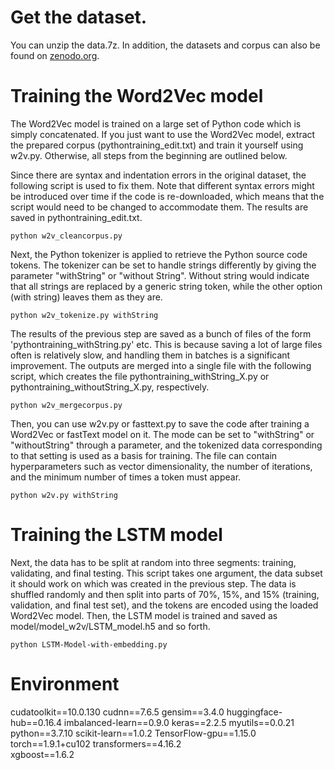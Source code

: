 # Get the dataset.
You can unzip the data.7z. In addition, the datasets and corpus can also be found on [zenodo.org](https://zenodo.org/record/3559480#.XeTMzdVG2Hs).
# Training the Word2Vec model
The Word2Vec model is trained on a large set of Python code which is simply concatenated. If you just want to use the Word2Vec model, extract the prepared corpus (pythontraining_edit.txt) and train it yourself using w2v.py. Otherwise, all steps from the beginning are outlined below.

Since there are syntax and indentation errors in the original dataset, the following script is used to fix them. Note that different syntax errors might be introduced over time if the code is re-downloaded, which means that the script would need to be changed to accommodate them. The results are saved in pythontraining_edit.txt.
```
python w2v_cleancorpus.py
```
Next, the Python tokenizer is applied to retrieve the Python source code tokens. The tokenizer can be set to handle strings differently by giving the parameter "withString" or "without String". Without string would indicate that all strings are replaced by a generic string token, while the other option (with string) leaves them as they are.
```
python w2v_tokenize.py withString
```
The results of the previous step are saved as a bunch of files of the form 'pythontraining_withString.py' etc. This is because saving a lot of large files often is relatively slow, and handling them in batches is a significant improvement. The outputs are merged into a single file with the following script, which creates the file pythontraining_withString_X.py or pythontraining_withoutString_X.py, respectively.
```
python w2v_mergecorpus.py
```
Then, you can use w2v.py or fasttext.py to save the code after training a Word2Vec or fastText model on it. 
The mode can be set to "withString" or "withoutString" through a parameter, and the tokenized data corresponding to that setting is used as a basis for training. 
The file can contain hyperparameters such as vector dimensionality, the number of iterations, and the minimum number of times a token must appear.
```
python w2v.py withString
```
# Training the LSTM model
Next, the data has to be split at random into three segments: training, validating, and final testing. This script takes one argument, the data subset it should work on which was created in the previous step. 
The data is shuffled randomly and then split into parts of 70%, 15%, and 15% (training, validation, and final test set), and the tokens are encoded using the loaded Word2Vec model. 
Then, the LSTM model is trained and saved as model/model_w2v/LSTM_model.h5 and so forth.
```
python LSTM-Model-with-embedding.py
```
# Environment
cudatoolkit==10.0.130
cudnn==7.6.5
gensim==3.4.0
huggingface-hub==0.16.4
imbalanced-learn==0.9.0
keras==2.2.5
myutils==0.0.21
python==3.7.10
scikit-learn==1.0.2
TensorFlow-gpu==1.15.0
torch==1.9.1+cu102
transformers==4.16.2       
xgboost==1.6.2

